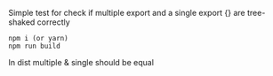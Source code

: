 Simple test for check if multiple export and a single export {} are tree-shaked correctly

    npm i (or yarn)
    npm run build

In dist multiple & single should be equal